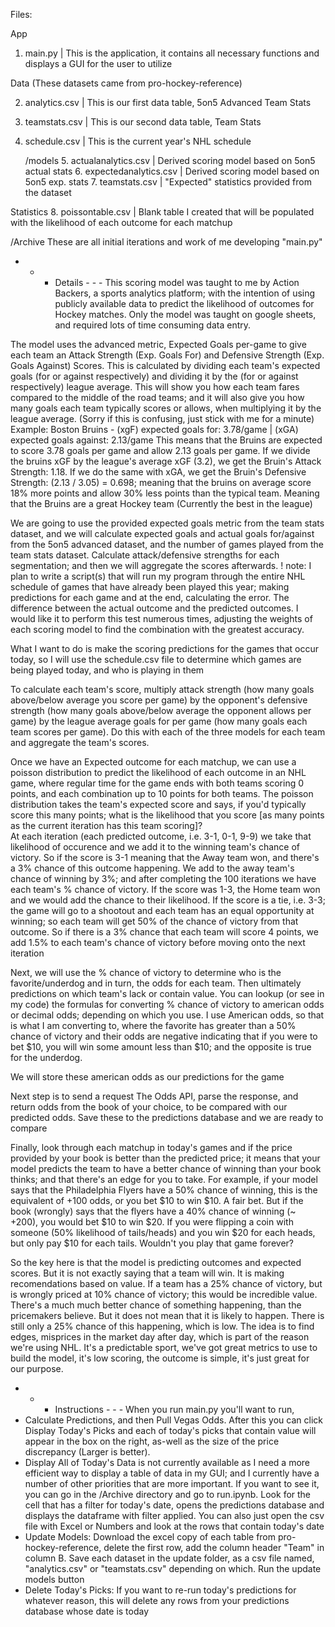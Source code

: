 Files:

App 
1. main.py | This is the application, it contains all necessary functions and displays a GUI for the user to utilize

Data (These datasets came from pro-hockey-reference)

2. analytics.csv | This is our first data table, 5on5 Advanced Team Stats

3. teamstats.csv | This is our second data table, Team Stats

4. schedule.csv | This is the current year's NHL schedule

    /models
    5. actualanalytics.csv | Derived scoring model based on 5on5 actual stats
    6. expectedanalytics.csv | Derived scoring model based on 5on5 exp. stats
    7. teamstats.csv | "Expected" statistics provided from the dataset

Statistics
8. poissontable.csv | Blank table I created that will be populated with the likelihood of each outcome for each matchup

/Archive
These are all initial iterations and work of me developing "main.py"


- - - Details - - -
This scoring model was taught to me by Action Backers, a sports analytics platform; with the intention of using publicly available data to predict the likelihood of outcomes for Hockey matches.  Only the model was taught on google sheets, and required lots of time consuming data entry.

The model uses the advanced metric, Expected Goals per-game to give each team an Attack Strength (Exp. Goals For) and Defensive Strength (Exp. Goals Against) Scores.  This is calculated by dividing each team's expected goals (for or against respectively) and dividing it by the (for or against respectively) league average.  This will show you how each team fares compared to the middle of the road teams; and it will also give you how many goals each team typically scores or allows, when multiplying it by the league average.  (Sorry if this is confusing, just stick with me for a minute)
Example:
Boston Bruins - (xgF) expected goals for: 3.78/game  |  (xGA) expected goals against: 2.13/game
This means that the Bruins are expected to score 3.78 goals per game and allow 2.13 goals per game.  If we divide the bruins xGF by the league's average xGF (3.2), we get the Bruin's Attack Strength: 1.18.  If we do the same with xGA, we get the Bruin's Defensive Strength: (2.13 / 3.05) = 0.698; meaning that the bruins on average score 18% more points and allow 30% less points than the typical team.  Meaning that the Bruins are a great Hockey team (Currently the best in the league)

We are going to use the provided expected goals metric from the team stats dataset, and we will calculate expected goals and actual goals for/against from the 5on5 advanced dataset, and the number of games played from the team stats dataset.  Calculate attack/defensive strengths for each segmentation; and then we will aggregate the scores afterwards.
    ! note: I plan to write a script(s) that will run my program through the entire NHL schedule of games that have already been played this year; making predictions for each game and at the end, calculating the error.  The difference between the actual outcome and the predicted outcomes.  I would like it to perform this test numerous times, adjusting the weights of each scoring model to find the combination with the greatest accuracy.

What I want to do is make the scoring predictions for the games that occur today, so I will use the schedule.csv file to determine which games are being played today, and who is playing in them

To calculate each team's score, multiply attack strength (how many goals above/below average you score per game) by the opponent's defensive strength (how many goals above/below average the opponent allows per game) by the league average goals for per game (how many goals each team scores per game).  Do this with each of the three models for each team and aggregate the team's scores.

Once we have an Expected outcome for each matchup, we can use a poisson distribution to predict the likelihood of each outcome in an NHL game, where regular time for the game ends with both teams scoring 0 points, and each combination up to 10 points for both teams.  The poisson distribution takes the team's expected score and says, if you'd typically score this many points; what is the likelihood that you score [as many points as the current iteration has this team scoring]?  
At each iteration (each predicted outcome, i.e. 3-1, 0-1, 9-9) we take that likelihood of occurence and we add it to the winning team's chance of victory.  So if the score is 3-1 meaning that the Away team won, and there's a 3% chance of this outcome happening.  We add to the away team's chance of winning by 3%; and after completing the 100 iterations we have each team's % chance of victory.  If the score was 1-3, the Home team won and we would add the chance to their likelihood.  If the score is a tie, i.e. 3-3; the game will go to a shootout and each team has an equal opportunity at winning; so each team will get 50% of the chance of victory from that outcome.  So if there is a 3% chance that each team will score 4 points, we add 1.5% to each team's chance of victory before moving onto the next iteration

Next, we will use the % chance of victory to determine who is the favorite/underdog and in turn, the odds for each team.  Then ultimately predictions on which team's lack or contain value.
You can lookup (or see in my code) the formulas for converting % chance of victory to american odds or decimal odds; depending on which you use.  I use American odds, so that is what I am converting to, where the favorite has greater than a 50% chance of victory and their odds are negative indicating that if you were to bet $10, you will win some amount less than $10; and the opposite is true for the underdog.

We will store these american odds as our predictions for the game

Next step is to send a request The Odds API, parse the response, and return odds from the book of your choice, to be compared with our predicted odds.  Save these to the predictions database and we are ready to compare

Finally, look through each matchup in today's games and if the price provided by your book is better than the predicted price; it means that your model predicts the team to have a better chance of winning than your book thinks; and that there's an edge for you to take.
For example, if your model says that the Philadelphia Flyers have a 50% chance of winning, this is the equivalent of +100 odds, or you bet $10 to win $10.  A fair bet.  But if the book (wrongly) says that the flyers have a 40% chance of winning (~ +200), you would bet $10 to win $20.  If you were flipping a coin with someone (50% likelihood of tails/heads) and you win $20 for each heads, but only pay $10 for each tails.  Wouldn't you play that game forever?

So the key here is that the model is predicting outcomes and expected scores.  But it is not exactly saying that a team will win.  It is making recomendations based on value.  If a team has a 25% chance of victory, but is wrongly priced at 10% chance of victory; this would be incredible value.  There's a much much better chance of something happening, than the pricemakers believe.  But it does not mean that it is likely to happen.  There is still only a 25% chance of this happening, which is low.  The idea is to find edges, misprices in the market day after day, which is part of the reason we're using NHL.  It's a predictable sport, we've got great metrics to use to build the model, it's low scoring, the outcome is simple, it's just great for our purpose. 


- - - Instructions - - -
When you run main.py you'll want to run, 
- Calculate Predictions, and then Pull Vegas Odds.  After this you can click Display Today's Picks and each of today's picks that contain value will appear in the box on the right, as-well as the size of the price discrepancy (Larger is better).
- Display All of Today's Data is not currently available as I need a more efficient way to display a table of data in my GUI; and I currently have a number of other priorities that are more important.  If you want to see it, you can go in the /Archive directory and go to run.ipynb.  Look for the cell that has a filter for today's date, opens the predictions database and displays the dataframe with filter applied.  You can also just open the csv file with Excel or Numbers and look at the rows that contain today's date
- Update Models:  Download the excel copy of each table from pro-hockey-reference, delete the first row, add the column header "Team" in column B.  Save each dataset in the update folder, as a csv file named, "analytics.csv" or "teamstats.csv" depending on which.  Run the update models button
- Delete Today's Picks:  If you want to re-run today's predictions for whatever reason, this will delete any rows from your predictions database whose date is today